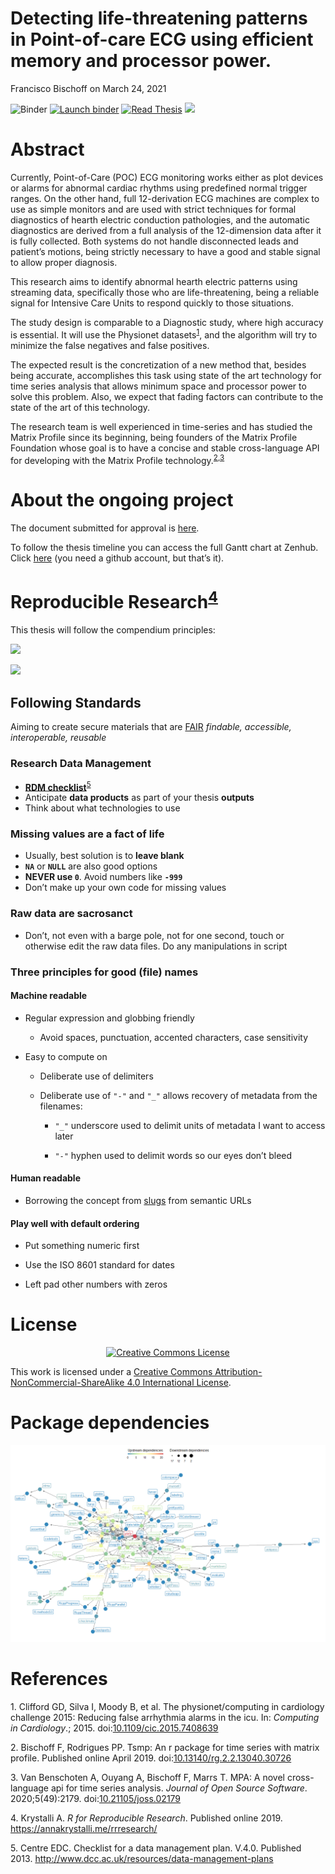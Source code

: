 Detecting life-threatening patterns in Point-of-care ECG using efficient
memory and processor power.
================
Francisco Bischoff
on March 24, 2021

<!-- README.md is generated from README.Rmd. Please edit that file -->

<!-- badges: start -->

![Binder](https://github.com/franzbischoff/false.alarm/workflows/Binder/badge.svg)
[![Launch
binder](https://mybinder.org/badge_logo.svg)](https://mybinder.org/v2/gh/franzbischoff/false.alarm/master?urlpath=rstudio)
[![Read
Thesis](https://img.shields.io/badge/read-thesis__down-brightgreen)](https://franzbischoff.github.io/false.alarm/)
[![](https://zenodo.org/badge/261530912.svg)](https://zenodo.org/badge/latestdoi/261530912)

<!-- badges: end -->

# Abstract

Currently, Point-of-Care (POC) ECG monitoring works either as plot
devices or alarms for abnormal cardiac rhythms using predefined normal
trigger ranges. On the other hand, full 12-derivation ECG machines are
complex to use as simple monitors and are used with strict techniques
for formal diagnostics of hearth electric conduction pathologies, and
the automatic diagnostics are derived from a full analysis of the
12-dimension data after it is fully collected. Both systems do not
handle disconnected leads and patient’s motions, being strictly
necessary to have a good and stable signal to allow proper diagnosis.

This research aims to identify abnormal hearth electric patterns using
streaming data, specifically those who are life-threatening, being a
reliable signal for Intensive Care Units to respond quickly to those
situations.

The study design is comparable to a Diagnostic study, where high
accuracy is essential. It will use the Physionet
datasets<sup>[1](#ref-Clifford2015)</sup>, and the algorithm will try to
minimize the false negatives and false positives.

The expected result is the concretization of a new method that, besides
being accurate, accomplishes this task using state of the art technology
for time series analysis that allows minimum space and processor power
to solve this problem. Also, we expect that fading factors can
contribute to the state of the art of this technology.

The research team is well experienced in time-series and has studied the
Matrix Profile since its beginning, being founders of the Matrix Profile
Foundation whose goal is to have a concise and stable cross-language API
for developing with the Matrix Profile
technology.<sup>[2](#ref-Bischoff2019a),[3](#ref-VanBenschoten2020)</sup>

# About the ongoing project

The document submitted for approval is
[here](https://github.com/franzbischoff/false.alarm/blob/master/protocol/Protocol.pdf).

To follow the thesis timeline you can access the full Gantt chart at
Zenhub. Click
[here](https://app.zenhub.com/workspaces/phd-thesis-5eb2ce34f5f30b3aed0a35af/roadmap)
(you need a github account, but that’s it).

# Reproducible Research<sup>[4](#ref-krystalli_2019)</sup>

This thesis will follow the compendium principles:

![](https://annakrystalli.me/rrresearch/assets/reproducible-data-analysis-04.png)

![](https://annakrystalli.me/rrresearch/assets/reproducible-data-analysis-06.png)

## Following Standards

Aiming to create secure materials that are
[FAIR](https://www.nature.com/articles/sdata201618) *findable,
accessible, interoperable, reusable*

### Research Data Management

  - [**RDM
    checklist**](http://www.dcc.ac.uk/sites/default/files/documents/resource/DMP/DMP_Checklist_2013.pdf)<sup>[5](#ref-dcc_2013)</sup>
  - Anticipate **data products** as part of your thesis **outputs**
  - Think about what technologies to use

### Missing values are a fact of life

  - Usually, best solution is to **leave blank**
  - **`NA`** or **`NULL`** are also good options
  - **NEVER use `0`**. Avoid numbers like **`-999`**
  - Don’t make up your own code for missing values

### Raw data are sacrosanct

  - Don’t, not even with a barge pole, not for one second, touch or
    otherwise edit the raw data files. Do any manipulations in script

### Three principles for good (file) names

#### Machine readable

  - Regular expression and globbing friendly
    
      - Avoid spaces, punctuation, accented characters, case sensitivity

  - Easy to compute on
    
      - Deliberate use of delimiters
    
      - Deliberate use of `"-"` and `"_"` allows recovery of metadata
        from the filenames:
        
          - `"_"` underscore used to delimit units of metadata I want to
            access later
        
          - `"-"` hyphen used to delimit words so our eyes don’t bleed

#### Human readable

  - Borrowing the concept from
    [slugs](https://en.wikipedia.org/wiki/Clean_URL#Slug) from semantic
    URLs

#### Play well with default ordering

  - Put something numeric first

  - Use the ISO 8601 standard for dates

  - Left pad other numbers with zeros

# License

<center>

[![Creative Commons
License](https://i.creativecommons.org/l/by-nc-sa/4.0/88x31.png)](https://creativecommons.org/licenses/by-nc-sa/4.0/)

</center>

This work is licensed under a [Creative Commons
Attribution-NonCommercial-ShareAlike 4.0 International
License](https://creativecommons.org/licenses/by-nc-sa/4.0/).

# Package dependencies

<center>

![](man/figures/dependency_plot-1.png)<!-- -->

</center>

# References

<div id="refs" class="references">

<div id="ref-Clifford2015">

1\. Clifford GD, Silva I, Moody B, et al. The physionet/computing in
cardiology challenge 2015: Reducing false arrhythmia alarms in the icu.
In: *Computing in Cardiology*.; 2015.
doi:[10.1109/cic.2015.7408639](https://doi.org/10.1109/cic.2015.7408639)

</div>

<div id="ref-Bischoff2019a">

2\. Bischoff F, Rodrigues PP. Tsmp: An r package for time series with
matrix profile. Published online April 2019.
doi:[10.13140/rg.2.2.13040.30726](https://doi.org/10.13140/rg.2.2.13040.30726)

</div>

<div id="ref-VanBenschoten2020">

3\. Van Benschoten A, Ouyang A, Bischoff F, Marrs T. MPA: A novel
cross-language api for time series analysis. *Journal of Open Source
Software*. 2020;5(49):2179.
doi:[10.21105/joss.02179](https://doi.org/10.21105/joss.02179)

</div>

<div id="ref-krystalli_2019">

4\. Krystalli A. *R for Reproducible Research*. Published online 2019.
<https://annakrystalli.me/rrresearch/>

</div>

<div id="ref-dcc_2013">

5\. Centre EDC. Checklist for a data management plan. V.4.0. Published
2013. <http://www.dcc.ac.uk/resources/data-management-plans>

</div>

</div>
